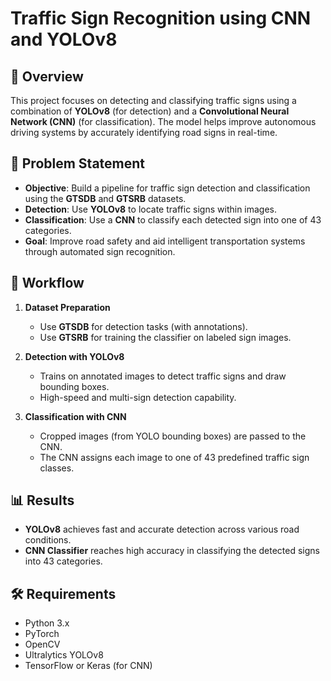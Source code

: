 # Traffic Sign Recognition using CNN and YOLOv8

## 📌 Overview

This project focuses on detecting and classifying traffic signs using a combination of **YOLOv8** (for detection) and a **Convolutional Neural Network (CNN)** (for classification). The model helps improve autonomous driving systems by accurately identifying road signs in real-time.

## 🚗 Problem Statement

* **Objective**: Build a pipeline for traffic sign detection and classification using the **GTSDB** and **GTSRB** datasets.
* **Detection**: Use **YOLOv8** to locate traffic signs within images.
* **Classification**: Use a **CNN** to classify each detected sign into one of 43 categories.
* **Goal**: Improve road safety and aid intelligent transportation systems through automated sign recognition.

## 🧠 Workflow

1. **Dataset Preparation**

   * Use **GTSDB** for detection tasks (with annotations).
   * Use **GTSRB** for training the classifier on labeled sign images.

2. **Detection with YOLOv8**

   * Trains on annotated images to detect traffic signs and draw bounding boxes.
   * High-speed and multi-sign detection capability.

3. **Classification with CNN**

   * Cropped images (from YOLO bounding boxes) are passed to the CNN.
   * The CNN assigns each image to one of 43 predefined traffic sign classes.

## 📊 Results

* **YOLOv8** achieves fast and accurate detection across various road conditions.
* **CNN Classifier** reaches high accuracy in classifying the detected signs into 43 categories.

## 🛠️ Requirements

* Python 3.x
* PyTorch
* OpenCV
* Ultralytics YOLOv8
* TensorFlow or Keras (for CNN)
